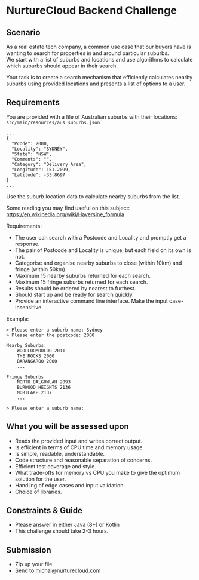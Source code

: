 # NurtureCloud Backend Challenge

## Scenario

As a real estate tech company, a common use case that our buyers have is wanting to search for properties in and around particular suburbs.  
We start with a list of suburbs and locations and use algorithms to calculate which suburbs should appear in their search.

Your task is to create a search mechanism that efficiently calculates nearby suburbs using provided locations and presents a list of options to a user.

## Requirements

You are provided with a file of Australian suburbs with their locations: ```src/main/resources/aus_suburbs.json```

~~~
...
{
  "Pcode": 2000,
  "Locality": "SYDNEY",
  "State": "NSW",
  "Comments": "",
  "Category": "Delivery Area",
  "Longitude": 151.2099,
  "Latitude": -33.8697
}
...
~~~

Use the suburb location data to calculate nearby suburbs from the list.

Some reading you may find useful on this subject: https://en.wikipedia.org/wiki/Haversine_formula

Requirements:

* The user can search with a Postcode and Locality and promptly get a response.
* The pair of Postcode and Locality is unique, but each field on its own is not.
* Categorise and organise nearby suburbs to close (within 10km) and fringe (within 50km).
* Maximum 15 nearby suburbs returned for each search.
* Maximum 15 fringe suburbs returned for each search.
* Results should be ordered by nearest to furthest.
* Should start up and be ready for search quickly.
* Provide an interactive command line interface. Make the input case-insensitive.

Example:
~~~
> Please enter a suburb name: Sydney
> Please enter the postcode: 2000

Nearby Suburbs:
    WOOLLOOMOOLOO 2011 
    THE ROCKS 2000 
    BARANGAROO 2000 
    ...

Fringe Suburbs
    NORTH BALGOWLAH 2093 
    BURWOOD HEIGHTS 2136
    MORTLAKE 2137
    ...

> Please enter a suburb name:
~~~

## What you will be assessed upon

* Reads the provided input and writes correct output.
* Is efficient in terms of CPU time and memory usage.
* Is simple, readable, understandable.
* Code structure and reasonable separation of concerns.
* Efficient test coverage and style.
* What trade-offs for memory vs CPU you make to give the optimum solution for the user.
* Handling of edge cases and input validation.
* Choice of libraries.

## Constraints & Guide

* Please answer in either Java (8+) or Kotlin
* This challenge should take 2-3 hours.

## Submission

* Zip up your file.
* Send to michal@nurturecloud.com
